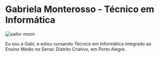 <h1>Gabriela Monterosso - Técnico em Informática</h1>
<img src="https://i.pinimg.com/originals/95/db/47/95db47805f0173d089d6df9d8d26f7b3.gif" alt="sailor moon">
<p>Eu sou a Gabi, e estou cursando Técnico em Informática integrado ao Ensino Médio no Senac Distrito Criativo, em Porto Alegre.</p>
